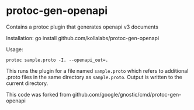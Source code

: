 # protoc-gen-openapi

Contains a protoc plugin that generates openapi v3 documents

Installation:
        go install github.com/kollalabs/protoc-gen-openapi
    
Usage:

	protoc sample.proto -I. --openapi_out=.

This runs the plugin for a file named `sample.proto` which 
refers to additional .proto files in the same directory as
`sample.proto`. Output is written to the current directory.

This code was forked from github.com/google/gnostic/cmd/protoc-gen-openapi
